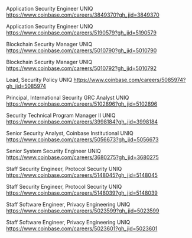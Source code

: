 Application Security Engineer UNIQ https://www.coinbase.com/careers/3849370?gh_jid=3849370

Application Security Engineer UNIQ https://www.coinbase.com/careers/5190579?gh_jid=5190579

Blockchain Security Manager UNIQ https://www.coinbase.com/careers/5010790?gh_jid=5010790

Blockchain Security Manager UNIQ https://www.coinbase.com/careers/5010792?gh_jid=5010792

Lead, Security Policy UNIQ https://www.coinbase.com/careers/5085974?gh_jid=5085974

Principal, International Security GRC Analyst UNIQ https://www.coinbase.com/careers/5102896?gh_jid=5102896

Security Technical Program Manager II UNIQ https://www.coinbase.com/careers/3998184?gh_jid=3998184

Senior Security Analyst, Coinbase Institutional UNIQ https://www.coinbase.com/careers/5056673?gh_jid=5056673

Senior System Security Engineer UNIQ https://www.coinbase.com/careers/3680275?gh_jid=3680275

Staff Security Engineer, Protocol Security UNIQ https://www.coinbase.com/careers/5148045?gh_jid=5148045

Staff Security Engineer, Protocol Security UNIQ https://www.coinbase.com/careers/5148039?gh_jid=5148039

Staff Software Engineer, Privacy Engineering UNIQ https://www.coinbase.com/careers/5023599?gh_jid=5023599

Staff Software Engineer, Privacy Engineering UNIQ https://www.coinbase.com/careers/5023601?gh_jid=5023601

